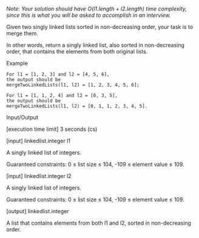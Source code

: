 ﻿_Note: Your solution should have O(l1.length + l2.length) time complexity, since this is what you will be asked to accomplish in an interview._

Given two singly linked lists sorted in non-decreasing order,
your task is to merge them.

In other words, return a singly linked list,
also sorted in non-decreasing order, that contains the elements from both original lists.

Example

```
For l1 = [1, 2, 3] and l2 = [4, 5, 6],
the output should be
mergeTwoLinkedLists(l1, l2) = [1, 2, 3, 4, 5, 6];

For l1 = [1, 1, 2, 4] and l2 = [0, 3, 5],
the output should be
mergeTwoLinkedLists(l1, l2) = [0, 1, 1, 2, 3, 4, 5].
```


Input/Output

[execution time limit] 3 seconds (cs)

[input] linkedlist.integer l1

A singly linked list of integers.

Guaranteed constraints:
0 ≤ list size ≤ 104,
-109 ≤ element value ≤ 109.

[input] linkedlist.integer l2

A singly linked list of integers.

Guaranteed constraints:
0 ≤ list size ≤ 104,
-109 ≤ element value ≤ 109.

[output] linkedlist.integer

A list that contains elements from both l1 and l2, sorted in non-decreasing order.